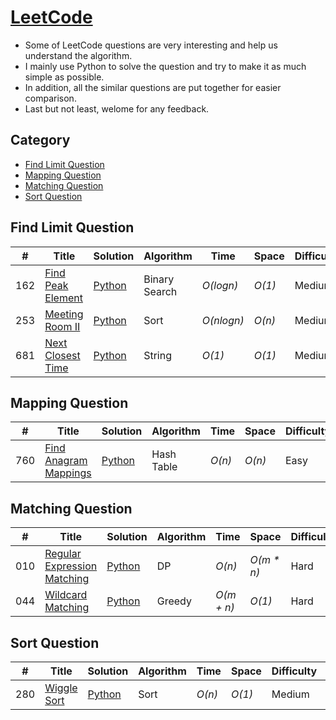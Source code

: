 # [LeetCode](https://leetcode.com/problemset/algorithms/)
- Some of LeetCode questions are very interesting and help us understand the algorithm.
- I mainly use Python to solve the question and try to make it as much simple as possible.
- In addition, all the similar questions are put together for easier comparison.
- Last but not least, welome for any feedback.

## Category
* [Find Limit Question](https://github.com/codingyen/LeetCode/blob/master/README.md#limit-question)
* [Mapping Question](https://github.com/codingyen/LeetCode#mapping-question)
* [Matching Question](https://github.com/codingyen/LeetCode#matching-question)
* [Sort Question](https://github.com/codingyen/LeetCode#sort-question)

## Find Limit Question

|  #  | Title | Solution | Algorithm | Time | Space | Difficulty | Note | 
|-----|-------|----------|-----------|------|-------|------------|------|
162| [Find Peak Element](https://leetcode.com/problems/find-peak-element/) | [Python](https://github.com/codingyen/LeetCode/blob/master/Python/162_find_peak_element.py) | Binary Search | _O(logn)_ | _O(1)_ | Medium |
253| [Meeting Room II](https://leetcode.com/problems/meeting-rooms-ii/) | [Python](https://github.com/codingyen/LeetCode/blob/master/Python/253_meeting_room_ii.py) | Sort | _O(nlogn)_ | _O(n)_ | Medium |
681| [Next Closest Time](https://leetcode.com/problems/next-closest-time/) | [Python](https://github.com/codingyen/LeetCode/blob/master/Python/681_next_closest_time.py) | String | _O(1)_ | _O(1)_ | Medium |

## Mapping Question

|  #  | Title | Solution | Algorithm | Time | Space | Difficulty | Note | 
|-----|-------|----------|-----------|------|-------|------------|------|
760| [Find Anagram Mappings](https://leetcode.com/problems/find-anagram-mappings/) | [Python](https://github.com/codingyen/LeetCode/blob/master/Python/760_find_anagram_mappings.py) | Hash Table | _O(n)_ | _O(n)_ | Easy |

## Matching Question

|  #  | Title | Solution | Algorithm | Time | Space | Difficulty | Note | 
|-----|-------|----------|-----------|------|-------|------------|------|
010| [Regular Expression Matching](https://leetcode.com/problems/regular-expression-matching/) | [Python](https://github.com/codingyen/LeetCode/blob/master/Python/010_regular_expression_matching.py) | DP | _O(n)_ | _O(m * n)_ | Hard |
044| [Wildcard Matching](https://leetcode.com/problems/wildcard-matching/) | [Python](https://github.com/codingyen/LeetCode/blob/master/Python/044_wildcard_matching.py) | Greedy | _O(m + n)_ | _O(1)_ | Hard | Tricky |

## Sort Question

|  #  | Title | Solution | Algorithm | Time | Space | Difficulty | Note | 
|-----|-------|----------|-----------|------|-------|------------|------|
280| [Wiggle Sort](https://leetcode.com/problems/wiggle-sort/) | [Python](https://github.com/codingyen/LeetCode/blob/master/Python/280_wiggle_sort.py) | Sort | _O(n)_ | _O(1)_ | Medium |
